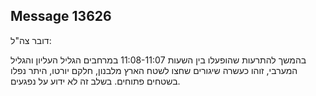 ## Message 13626

דובר צה"ל:

בהמשך להתרעות שהופעלו בין השעות 11:08-11:07 במרחבים הגליל העליון והגליל המערבי, זוהו כעשרה שיגורים שחצו לשטח הארץ מלבנון, חלקם יורטו, היתר נפלו בשטחים פתוחים. בשלב זה לא ידוע על נפגעים.

